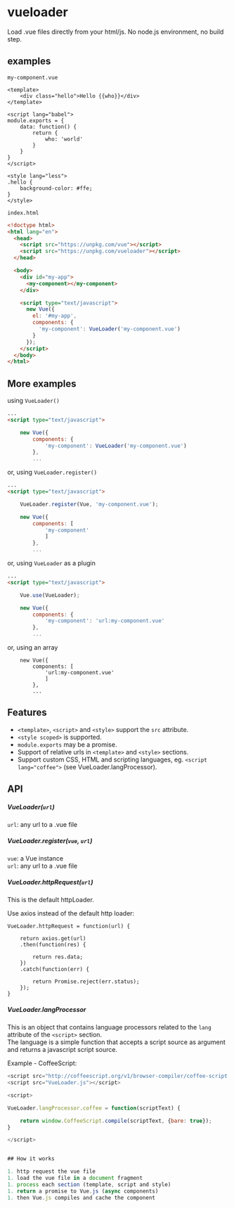 # vueloader

Load .vue files directly from your html/js. No node.js environment, no build step.

## examples

`my-component.vue`

```vue
<template>
    <div class="hello">Hello {{who}}</div>
</template>

<script lang="babel">
module.exports = {
    data: function() {
        return {
            who: 'world'
        }
    }
}
</script>

<style lang="less">
.hello {
    background-color: #ffe;
}
</style>
```

`index.html`
```html
<!doctype html>
<html lang="en">
  <head>
    <script src="https://unpkg.com/vue"></script>
    <script src="https://unpkg.com/vueloader"></script>
  </head>

  <body>
    <div id="my-app">
      <my-component></my-component>
    </div>

    <script type="text/javascript">
      new Vue({
        el: '#my-app',
        components: {
          'my-component': VueLoader('my-component.vue')
        }
      });
    </script>
  </body>
</html>
```

## More examples
using `VueLoader()`  

```html
...
<script type="text/javascript">

    new Vue({
        components: {
            'my-component': VueLoader('my-component.vue')
        },
        ...
```

or, using `VueLoader.register()`

```html
...
<script type="text/javascript">

    VueLoader.register(Vue, 'my-component.vue');

    new Vue({
        components: [
            'my-component'
            ]
        },
        ...
```

or, using `VueLoader` as a plugin

```html
...
<script type="text/javascript">

    Vue.use(VueLoader);

    new Vue({
        components: {
            'my-component': 'url:my-component.vue'
        },
        ...
```

or, using an array
```
    new Vue({
        components: [
            'url:my-component.vue'
            ]
        },
        ...
```

## Features
* `<template>`, `<script>` and `<style>` support the `src` attribute.
* `<style scoped>` is supported.
* `module.exports` may be a promise.
* Support of relative urls in `<template>` and `<style>` sections.
* Support custom CSS, HTML and scripting languages, eg. `<script lang="coffee">` (see VueLoader.langProcessor).



## API

##### VueLoader(`url`)

`url`: any url to a .vue file


##### VueLoader.register(`vue`, `url`)

`vue`: a Vue instance  
`url`: any url to a .vue file


##### VueLoader.httpRequest(`url`)

This is the default httpLoader.  

Use axios instead of the default http loader:
```
VueLoader.httpRequest = function(url) {
    
    return axios.get(url)
    .then(function(res) {
        
        return res.data;
    })
    .catch(function(err) {
        
        return Promise.reject(err.status);
    });
}
```

##### VueLoader.langProcessor

This is an object that contains language processors related to the `lang` attribute of the `<script>` section.  
The language is a simple function that accepts a script source as argument and returns a javascript script source.  

Example - CoffeeScript:

```JavaScript
<script src="http://coffeescript.org/v1/browser-compiler/coffee-script.js"></script>
<script src="VueLoader.js"></script>

<script>

VueLoader.langProcessor.coffee = function(scriptText) {

    return window.CoffeeScript.compile(scriptText, {bare: true});
}

</script>


## How it works

1. http request the vue file
1. load the vue file in a document fragment
1. process each section (template, script and style)
1. return a promise to Vue.js (async components)
1. then Vue.js compiles and cache the component 